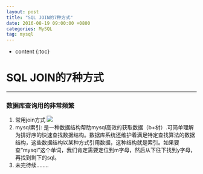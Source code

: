 ```yaml
---
layout: post
title: "SQL JOIN的7种方式"
date: 2016-08-19 09:00:00 +0800 
categories: MySQL
tag: mysql
---
```

* content
{:toc}

<!-- more -->

# SQL JOIN的7种方式
----------------
### 数据库查询用的非常频繁
 
1.	常用join方式 ![](http://wenjies.github.io/img/msql/7-join.png)
2.	mysql索引: 是一种数据结构帮助mysql高效的获取数据（b+树）.可简单理解为排好序的快速查找数据结构。数据库系统还维护着满足特定查找算法的数据结构，这些数据结构以某种方式引用数据，这种结构就是索引。如果要查“mysql”这个单词，我们肯定需要定位到m字母，然后从下往下找到y字母，再找到剩下的sql。
3.	未完待续........
 
